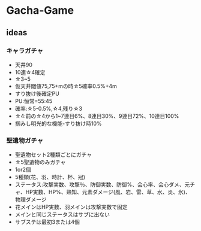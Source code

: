 # Gacha-Game

## ideas

### キャラガチャ

+ 天井90
+ 10連☆4確定
+ ☆3~5
+ 仮天井閾値75,75+mの時☆5確率0.5%+4m
+ すり抜け後確定PU
+ PU:恒常=55:45
+ 確率:☆5-0.5%,☆4,残り☆3
+ ☆4:前の☆4から1~7連目6%、8連目30%、9連目72%、10連目100%
+ 掴みし明光的な機能-すり抜け時10%

### 聖遺物ガチャ

+ 聖遺物セット2種類ごとにガチャ
+ ☆5聖遺物のみガチャ
+ 1or2個
+ 5種類(花、羽、時計、杯、冠)
+ ステータス:攻撃実数、攻撃％、防御実数、防御%、会心率、会心ダメ、元チャ、HP実数、HP%、熟知、元素ダメージ(風、岩、雷、草、水、炎、氷)、物理ダメージ
+ 花メインはHP実数、羽メインは攻撃実数で固定
+ メインと同じステータスはサブに出ない
+ サブステは最初3または4個
